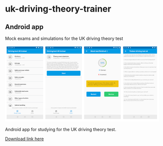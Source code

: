 # uk-driving-theory-trainer
## Android app
Mock exams and simulations for the UK driving theory test

![screenshots](./screenshots.PNG)

Android app for studying for the UK driving theory test. 

[Download link here](https://play.google.com/store/apps/details?id=com.m.trainerdrivingtestuk)